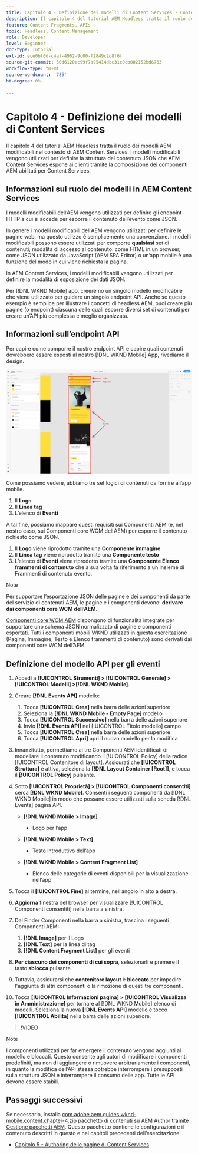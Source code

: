 ```yaml
---
title: Capitolo 4 - Definizione dei modelli di Content Services - Content Services
description: Il capitolo 4 del tutorial AEM Headless tratta il ruolo dei modelli AEM modificabili nel contesto di AEM Content Services. I modelli modificabili vengono utilizzati per definire la struttura del contenuto JSON che AEM Content Services espone in ultima analisi.
feature: Content Fragments, APIs
topic: Headless, Content Management
role: Developer
level: Beginner
doc-type: Tutorial
exl-id: ece0bf0d-c4af-4962-9c00-f2849c2d8f6f
source-git-commit: 30d6120ec99f7a95414dbc31c0cb002152bd6763
workflow-type: tm+mt
source-wordcount: '785'
ht-degree: 0%

---
```


# Capitolo 4 - Definizione dei modelli di Content Services

Il capitolo 4 del tutorial AEM Headless tratta il ruolo dei modelli AEM modificabili nel contesto di AEM Content Services. I modelli modificabili vengono utilizzati per definire la struttura del contenuto JSON che AEM Content Services espone ai clienti tramite la composizione dei componenti AEM abilitati per Content Services.

## Informazioni sul ruolo dei modelli in AEM Content Services

I modelli modificabili dell’AEM vengono utilizzati per definire gli endpoint HTTP a cui si accede per esporre il contenuto dell’evento come JSON.

In genere i modelli modificabili dell’AEM vengono utilizzati per definire le pagine web, ma questo utilizzo è semplicemente una convenzione. I modelli modificabili possono essere utilizzati per comporre **qualsiasi** set di contenuti; modalità di accesso al contenuto: come HTML in un browser, come JSON utilizzato da JavaScript (AEM SPA Editor) o un’app mobile è una funzione del modo in cui viene richiesta la pagina.

In AEM Content Services, i modelli modificabili vengono utilizzati per definire la modalità di esposizione dei dati JSON.

Per [!DNL WKND Mobile] app, creeremo un singolo modello modificabile che viene utilizzato per guidare un singolo endpoint API. Anche se questo esempio è semplice per illustrare i concetti di headless AEM, puoi creare più pagine (o endpoint) ciascuna delle quali esporre diversi set di contenuti per creare un’API più complessa e meglio organizzata.

## Informazioni sull’endpoint API

Per capire come comporre il nostro endpoint API e capire quali contenuti dovrebbero essere esposti al nostro [!DNL WKND Mobile] App, rivediamo il design.

![Scomposizione pagina API eventi](./assets/chapter-4/design-to-component-mapping.png)

Come possiamo vedere, abbiamo tre set logici di contenuti da fornire all’app mobile.

1. Il **Logo**
2. Il **Linea tag**
3. L’elenco di **Eventi**

A tal fine, possiamo mappare questi requisiti sui Componenti AEM (e, nel nostro caso, sui Componenti core WCM dell’AEM) per esporre il contenuto richiesto come JSON.

1. Il **Logo** viene riprodotto tramite una **Componente immagine**
2. Il **Linea tag** viene riprodotto tramite una **Componente testo**
3. L’elenco di **Eventi** viene riprodotto tramite una **Componente Elenco frammenti di contenuto** che a sua volta fa riferimento a un insieme di Frammenti di contenuto evento.

>[!NOTE]
>
>Per supportare l’esportazione JSON delle pagine e dei componenti da parte del servizio di contenuti AEM, le pagine e i componenti devono: **derivare dai componenti core WCM dell’AEM**.
>
>[Componenti core WCM AEM](https://github.com/Adobe-Marketing-Cloud/aem-core-wcm-components) dispongono di funzionalità integrate per supportare uno schema JSON normalizzato di pagine e componenti esportati. Tutti i componenti mobili WKND utilizzati in questa esercitazione (Pagina, Immagine, Testo e Elenco frammenti di contenuto) sono derivati dai componenti core WCM dell’AEM.

## Definizione del modello API per gli eventi

1. Accedi a **[!UICONTROL Strumenti] > [!UICONTROL Generale] > [!UICONTROL Modelli] >[!DNL WKND Mobile]**.

1. Creare **[!DNL Events API]** modello:

   1. Tocca **[!UICONTROL Crea]** nella barra delle azioni superiore
   1. Seleziona la **[!DNL WKND Mobile - Empty Page]** modello
   1. Tocca **[!UICONTROL Successivo]** nella barra delle azioni superiore
   1. Invio **[!DNL Events API]** nel [!UICONTROL Titolo modello] campo
   1. Tocca **[!UICONTROL Crea]** nella barra delle azioni superiore
   1. Tocca **[!UICONTROL Apri]** apri il nuovo modello per la modifica

1. Innanzitutto, permettiamo ai tre Componenti AEM identificati di modellare il contenuto modificando il [!UICONTROL Policy] della radice [!UICONTROL Contenitore di layout]. Assicurati che **[!UICONTROL Struttura]** è attiva, seleziona la **[!DNL Layout Container \[Root\]]**, e tocca il **[!UICONTROL Policy]** pulsante.
1. Sotto **[!UICONTROL Proprietà] > [!UICONTROL Componenti consentiti]** cerca **[!DNL WKND Mobile]**. Consenti i seguenti componenti da [!DNL WKND Mobile] in modo che possano essere utilizzati sulla scheda [!DNL Events] pagina API.

   * **[!DNL WKND Mobile > Image]**

      * Logo per l’app

   * **[!DNL WKND Mobile > Text]**

      * Testo introduttivo dell’app

   * **[!DNL WKND Mobile > Content Fragment List]**

      * Elenco delle categorie di eventi disponibili per la visualizzazione nell’app

1. Tocca il **[!UICONTROL Fine]** al termine, nell’angolo in alto a destra.
1. **Aggiorna** finestra del browser per visualizzare [!UICONTROL Componenti consentiti] nella barra a sinistra.
1. Dal Finder Componenti nella barra a sinistra, trascina i seguenti Componenti AEM:
   1. **[!DNL Image]** per il Logo
   2. **[!DNL Text]** per la linea di tag
   3. **[!DNL Content Fragment List]** per gli eventi
1. **Per ciascuno dei componenti di cui sopra**, selezionarli e premere il tasto **sblocca** pulsante.
1. Tuttavia, assicurarsi che **contenitore layout** è **bloccato** per impedire l&#39;aggiunta di altri componenti o la rimozione di questi tre componenti.
1. Tocca **[!UICONTROL Informazioni pagina] > [!UICONTROL Visualizza in Amministrazione]** per tornare al [!DNL WKND Mobile] elenco di modelli. Seleziona la nuova **[!DNL Events API]** modello e tocco **[!UICONTROL Abilita]** nella barra delle azioni superiore.

>[!VIDEO](https://video.tv.adobe.com/v/28342?quality=12&learn=on)

>[!NOTE]
>
> I componenti utilizzati per far emergere il contenuto vengono aggiunti al modello e bloccati. Questo consente agli autori di modificare i componenti predefiniti, ma non di aggiungere o rimuovere arbitrariamente i componenti, in quanto la modifica dell’API stessa potrebbe interrompere i presupposti sulla struttura JSON e interrompere il consumo delle app. Tutte le API devono essere stabili.

## Passaggi successivi

Se necessario, installa [com.adobe.aem.guides.wknd-mobile.content.chapter-4.zip](https://github.com/adobe/aem-guides-wknd-mobile/releases/latest) pacchetto di contenuti su AEM Author tramite [Gestione pacchetti AEM](http://localhost:4502/crx/packmgr/index.jsp). Questo pacchetto contiene le configurazioni e il contenuto descritti in questo e nei capitoli precedenti dell’esercitazione.

* [Capitolo 5 - Authoring delle pagine di Content Services](./chapter-5.md)
